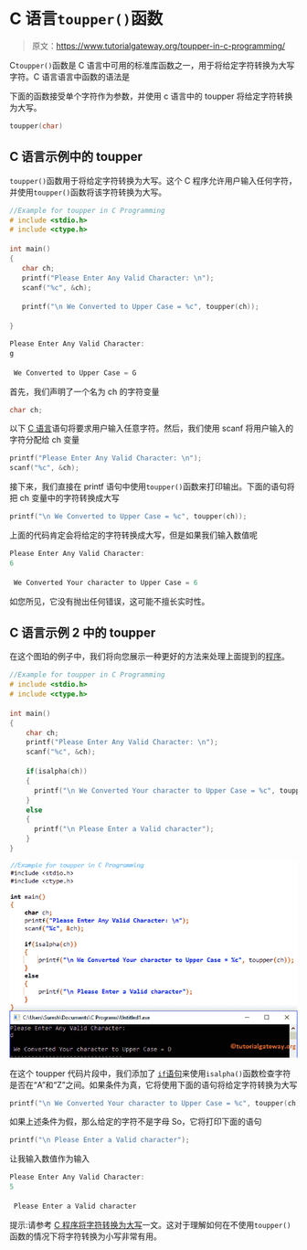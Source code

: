 # C 语言`toupper()`函数

> 原文：<https://www.tutorialgateway.org/toupper-in-c-programming/>

C`toupper()`函数是 C 语言中可用的标准库函数之一，用于将给定字符转换为大写字符。C 语言语言中函数的语法是

下面的函数接受单个字符作为参数，并使用 c 语言中的 toupper 将给定字符转换为大写。

```c
toupper(char)
```

## C 语言示例中的 toupper

`toupper()`函数用于将给定字符转换为大写。这个 C 程序允许用户输入任何字符，并使用`toupper()`函数将该字符转换为大写。

```c
//Example for toupper in C Programming
# include <stdio.h>
# include <ctype.h>

int main()
{
   char ch;
   printf("Please Enter Any Valid Character: \n");
   scanf("%c", &ch);

   printf("\n We Converted to Upper Case = %c", toupper(ch));         

}
```

```c
Please Enter Any Valid Character: 
g

 We Converted to Upper Case = G
```

首先，我们声明了一个名为 ch 的字符变量

```c
char ch;
```

以下 [C 语言](https://www.tutorialgateway.org/c-programming/)语句将要求用户输入任意字符。然后，我们使用 scanf 将用户输入的字符分配给 ch 变量

```c
printf("Please Enter Any Valid Character: \n");
scanf("%c", &ch);
```

接下来，我们直接在 printf 语句中使用`toupper()`函数来打印输出。下面的语句将把 ch 变量中的字符转换成大写

```c
printf("\n We Converted to Upper Case = %c", toupper(ch));
```

上面的代码肯定会将给定的字符转换成大写，但是如果我们输入数值呢

```c
Please Enter Any Valid Character: 
6

 We Converted Your character to Upper Case = 6
```

如您所见，它没有抛出任何错误，这可能不擅长实时性。

## C 语言示例 2 中的 toupper

在这个图珀的例子中，我们将向您展示一种更好的方法来处理上面提到的[程序](https://www.tutorialgateway.org/c-programming-examples/)。

```c
//Example for toupper in C Programming
# include <stdio.h>
# include <ctype.h>

int main()
{
    char ch;
    printf("Please Enter Any Valid Character: \n");
    scanf("%c", &ch);

    if(isalpha(ch))
    {
      printf("\n We Converted Your character to Upper Case = %c", toupper(ch));         
    }
    else
    {
      printf("\n Please Enter a Valid character"); 
    }
}
```

![toupper in C Programming 3](img/5df519609591ebe451870c342aa6c3ee.png)

在这个 toupper 代码片段中，我们添加了 [`if`语句](https://www.tutorialgateway.org/if-statement-in-c/)来使用`isalpha()`函数检查字符是否在“A”和“Z”之间。如果条件为真，它将使用下面的语句将给定字符转换为大写

```c
printf("\n We Converted Your character to Upper Case = %c", toupper(ch));
```

如果上述条件为假，那么给定的字符不是字母 So，它将打印下面的语句

```c
printf("\n Please Enter a Valid character");
```

让我输入数值作为输入

```c
Please Enter Any Valid Character: 
5

 Please Enter a Valid character
```

提示:请参考 [C 程序将字符转换为大写](https://www.tutorialgateway.org/c-program-to-convert-character-to-uppercase/)一文。这对于理解如何在不使用`toupper()`函数的情况下将字符转换为小写非常有用。